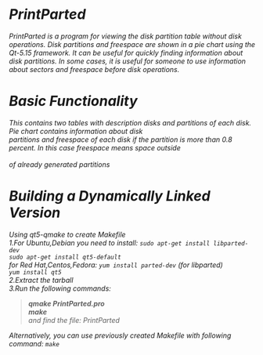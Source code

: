 # *PrintParted* 

*PrintParted is a program for viewing the disk partition table without disk operations. Disk partitions and freespace are shown in a pie chart using the Qt-5.15 framework. It can be useful for quickly finding information about disk partitions. In some cases, it is useful for someone to use information about sectors and freespace before disk operations.* 


# *Basic Functionality*

*This contains two tables with description disks and partitions of each disk. Pie chart contains information about disk*<br /> 
*partitions and freespace of each disk if the partition is more than 0.8 percent. In this case freespace means space outside*<br />  
*of already generated partitions*<br /> 


# *Building a Dynamically Linked Version*

*Using qt5-qmake to create Makefile*<br />
*1.For Ubuntu,Debian you need to install: `sudo apt-get install libparted-dev`*<br />
*`sudo apt-get install qt5-default`*<br /> 
*for Red Hat,Centos,Fedora:  `yum install parted-dev` (for libparted)*<br />
*`yum install qt5`*<br /> 
*2.Extract the tarball*<br />
*3.Run the following commands:*<br />
>*__qmake PrintParted.pro__*<br />
>*__make__* <br /> 
>*and find the file: PrintParted*<br />

*Alternatively, you can use previously created Makefile with following command: `make`*<br /> 

